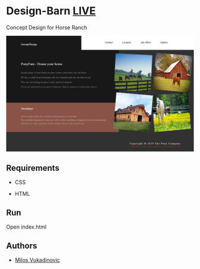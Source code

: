 # Design-Barn [LIVE](https://barn-milos.herokuapp.com/)

Concept Design for Horse Ranch

![Alt text](images/ss.jpg)

## Requirements

- CSS

- HTML

## Run

Open index.html

## Authors

- [Milos Vukadinovic](https://github.com/milosvukadinovic)

